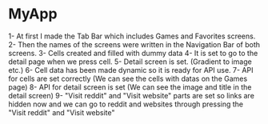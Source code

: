 # MyApp
1- At first I made the Tab Bar which includes Games and Favorites screens. 
2- Then the names of the screens were written in the Navigation Bar of both screens.
3- Cells created and filled with dummy data
4- It is set to go to the detail page when we press cell.
5- Detail screen is set. (Gradient to image etc.)
6- Cell data has been made dynamic so it is ready for API use.
7- API for cells are set correctly (We can see the cells with datas on the Games page)
8- API for detail screen is set (We can see the image and title in the detail screen)
9- "Visit reddit" and "Visit website" parts are set so links are hidden now and we can go to reddit and websites through pressing the "Visit reddit" and "Visit website"
